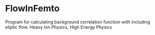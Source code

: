 # FlowInFemto
Program for calculating background correlation function with including eliptic flow. Heavy Ion Physics, High Energy Physics
